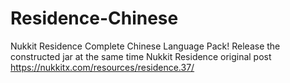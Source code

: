 # Residence-Chinese
Nukkit Residence Complete Chinese Language Pack!
Release the constructed jar at the same time
Nukkit Residence original post https://nukkitx.com/resources/residence.37/
